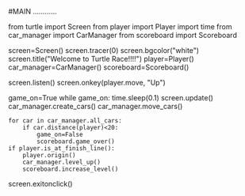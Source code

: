 #MAIN ............   

from turtle import Screen
from player import Player
import time
from car_manager import CarManager
from scoreboard import Scoreboard

screen=Screen()
screen.tracer(0)
screen.bgcolor("white")
screen.title("Welcome to Turtle Race!!!!")
player=Player()
car_manager=CarManager()
scoreboard=Scoreboard()



screen.listen()
screen.onkey(player.move, "Up")


game_on=True
while game_on:
    time.sleep(0.1)
    screen.update()
    car_manager.create_cars()
    car_manager.move_cars()

    for car in car_manager.all_cars:
        if car.distance(player)<20:
            game_on=False
            scoreboard.game_over()
    if player.is_at_finish_line():
        player.origin()
        car_manager.level_up()
        scoreboard.increase_level()




screen.exitonclick()

